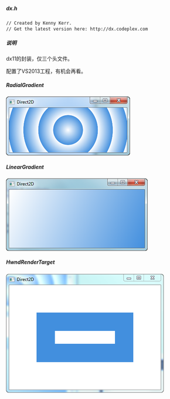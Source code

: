 

##### dx.h

```
// Created by Kenny Kerr.
// Get the latest version here: http://dx.codeplex.com
```


##### 说明

dx11的封装，仅三个头文件。

配置了VS2013工程，有机会再看。

##### RadialGradient

![RadiaGradient](snatshot/RadiaGradient.png)



##### LinearGradient

![LinearGradient](snatshot/LinearGradient.png)


##### HwndRenderTarget

![HwndRenderTarget](snatshot/HwndRenderTarget.png)


